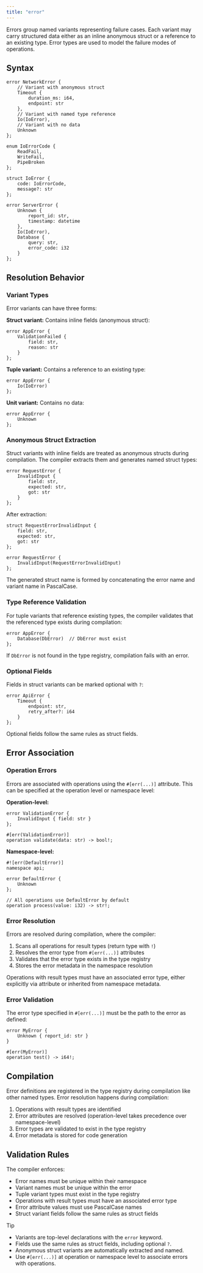 ```yaml
---
title: "error"
---
```


Errors group named variants representing failure cases. Each variant may carry structured data either as an inline anonymous struct or a reference to an existing type. Error types are used to model the failure modes of operations.

## Syntax

```kintsu
error NetworkError {
    // Variant with anonymous struct
    Timeout {
        duration_ms: i64,
        endpoint: str
    },
    // Variant with named type reference
    Io(IoError),
    // Variant with no data
    Unknown
};

enum IoErrorCode {
    ReadFail,
    WriteFail,
    PipeBroken
};

struct IoError {
    code: IoErrorCode,
    message?: str
};

error ServerError {
    Unknown {
        report_id: str,
        timestamp: datetime
    },
    Io(IoError),
    Database {
        query: str,
        error_code: i32
    }
};
```

## Resolution Behavior

### Variant Types

Error variants can have three forms:

**Struct variant:**
Contains inline fields (anonymous struct):

```kintsu
error AppError {
    ValidationFailed {
        field: str,
        reason: str
    }
};
```

**Tuple variant:**
Contains a reference to an existing type:

```kintsu
error AppError {
    Io(IoError)
};
```

**Unit variant:**
Contains no data:

```kintsu
error AppError {
    Unknown
};
```

### Anonymous Struct Extraction

Struct variants with inline fields are treated as anonymous structs during compilation. The compiler extracts them and generates named struct types:

```kintsu
error RequestError {
    InvalidInput {
        field: str,
        expected: str,
        got: str
    }
};
```

After extraction:

```kintsu
struct RequestErrorInvalidInput {
    field: str,
    expected: str,
    got: str
};

error RequestError {
    InvalidInput(RequestErrorInvalidInput)
};
```

The generated struct name is formed by concatenating the error name and variant name in PascalCase.

### Type Reference Validation

For tuple variants that reference existing types, the compiler validates that the referenced type exists during compilation:

```kintsu
error AppError {
    Database(DbError)  // DbError must exist
};
```

If `DbError` is not found in the type registry, compilation fails with an error.

### Optional Fields

Fields in struct variants can be marked optional with `?`:

```kintsu
error ApiError {
    Timeout {
        endpoint: str,
        retry_after?: i64
    }
};
```

Optional fields follow the same rules as struct fields.

## Error Association

### Operation Errors

Errors are associated with operations using the `#[err(...)]` attribute. This can be specified at the operation level or namespace level:

**Operation-level:**

```kintsu
error ValidationError {
    InvalidInput { field: str }
};

#[err(ValidationError)]
operation validate(data: str) -> bool!;
```

**Namespace-level:**

```kintsu
#![err(DefaultError)]
namespace api;

error DefaultError {
    Unknown
};

// All operations use DefaultError by default
operation process(value: i32) -> str!;
```

### Error Resolution

Errors are resolved during compilation, where the compiler:

1. Scans all operations for result types (return type with `!`)
2. Resolves the error type from `#[err(...)]` attributes
3. Validates that the error type exists in the type registry
4. Stores the error metadata in the namespace resolution

Operations with result types must have an associated error type, either explicitly via attribute or inherited from namespace metadata.

### Error Validation

The error type specified in `#[err(...)]` must be the path to the error as defined:

```kintsu
error MyError {
    Unknown { report_id: str }
}

#[err(MyError)]
operation test() -> i64!;
```

## Compilation

Error definitions are registered in the type registry during compilation like other named types. Error resolution happens during compilation:

1. Operations with result types are identified
2. Error attributes are resolved (operation-level takes precedence over namespace-level)
3. Error types are validated to exist in the type registry
4. Error metadata is stored for code generation

## Validation Rules

The compiler enforces:

- Error names must be unique within their namespace
- Variant names must be unique within the error
- Tuple variant types must exist in the type registry
- Operations with result types must have an associated error type
- Error attribute values must use PascalCase names
- Struct variant fields follow the same rules as struct fields

> [!TIP]
>
> - Variants are top-level declarations with the `error` keyword.
> - Fields use the same rules as struct fields, including optional `?`.
> - Anonymous struct variants are automatically extracted and named.
> - Use `#[err(...)]` at operation or namespace level to associate errors with operations.
